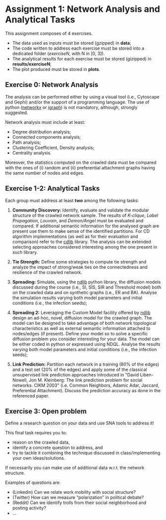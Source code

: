 # Assignment 1: Network Analysis and Analytical Tasks

This assignment composes of 4 exercises.

- The data used as inputs must be stored (gzipped) in **data**;
- The code written to address each exercise must be stored into a dedicated folder (*exerciseN*, with N in [0, 3]).  
- The analytical results for each exercise must be stored (gizipped) in **results/exerciseN**;
- The plot produced must be stored in **plots**.

## Exercise 0: Network Analysis

The analysis can be performed either by using a visual tool (i.e., Cytoscape and Gephi) and/or the support of a programming language.
The use of python ([networkx](https://networkx.github.io/) or [igraph](https://igraph.org/python/)) is not mandatory, although, strongly suggested. 
 
Network analysis must include at least:
- Degree distribution analysis;
- Connected components analysis;
- Path analysis;
- Clustering Coefficient, Density analysis;
- Centrality analysis.

Moreover, the statistics computed on the crawled data must be compared with the ones of (i) random and (ii) preferential attachment graphs having the same
number of nodes and edges.

## Exercise 1-2: Analytical Tasks

Each group must address at least **two** among the following tasks:

1. **Community Discovery:**
Identify, evaluate and validate the modular structure of the crawled network sample. 
The results of *K-clique*, *Label Propagation*, *Louvain*, and *Demon/Angel* must be evaluated and compared.
If additional semantic information for the analysed graph are present use them to make sense of the identified partitions.
For CD algorithm implementations (as well as for their evaluation and comparison) refer to the [cdlib](https://github.com/GiulioRossetti/cdlib) library.
The analysis can be extended selecting approaches considered interesting among the one present in such library.

2. **Tie Strength:**
Define some strategies to compute tie strength and analyze the impact of strong/weak ties on the connectedness and resilience of the crawled
network.

3. **Spreading:**
Simulate, using the [ndlib](https://github.com/GiulioRossetti/ndlib) python library, the diffusion models discussed during the course (i.e., SI, SIS, SIR and Threshold model) both on the
crawled data and on synthetic graphs (i.e., ER and BA).
Analyse the simulation results varying both model parameters and initial conditions (i.e., the infection seeds);

4. **Spreading 2:** 
Leveraging the Custom Model facility offered by [ndlib](https://github.com/GiulioRossetti/ndlib) design an ad-hoc, novel, diffusion model for the crawled graph. The model can be designed
to take advantage of both network topological characteristics as well as external semantic information attached to nodes/edges (if present). 
Define your model so to solve a specific diffusion problem you consider interesting for your data. 
The model can be either coded in python or expressed using NDQL. 
Analyse the results varying both model parameters and initial conditions (i.e., the infection seeds);

5. **Link Prediction:**
Partition each network in a training (80% of the edges) and a test set (20% of the edges) and apply some of the classical unsupervised link prediction approaches introduced in "David Liben-Nowell, Jon M. Kleinberg: The link prediction problem for
social networks. CIKM 2003" (i.e. Common Neighbors, Adamic Adar, Jaccard, Preferential Attachment). 
Discuss the prediction accuracy as done in the referenced paper.

## Exercise 3: Open problem

Define a research question on your data and use SNA tools to address it!

This final task requires you to:
- reason on the crawled data, 
- identify a concrete question to address, and 
- try to tackle it combining the technique discussed in class/implementing your own ideas/solutions.

If necessarily you can make use of additional data w.r.t. the network structure.

Examples of questions are:
- (Linkedin) Can we relate work mobility with social structure?
- (Twitter) How can we measure “polarization” in political debate?
- (Reddit) Can we identify trolls from their social neighborhood and posting activity?
- ...

